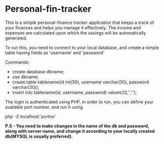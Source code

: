 # Personal-fin-tracker

<p>This is a simple personal-finance tracker application that keeps a track of your finances and helps you manage it effectively. The income and expenses are calculated upon which the savings will be automatically generated.</p>

To run this, you need to connect to your local database, and create a simple table having fields as 'username' and 'password'

Commands:
<ul>
  <li>create database dbname;</li>
  <li>use dbname;</li>
  <li>create table tablename(id int(30), username varchar(30), password varchar(30));</li>
  <li>insert into tablename(id, username, password) values(12,'','');</li>
</ul>

The login is authenticated using PHP, in order to run, you can define your available port number, and run it using

<em>php -S localhost:'portno'</em>

<strong>P.S - You need to make changes in the name of the db and password, along with server name, and change it according to your locally created db(MYSQL is usually preferred).</strong>
